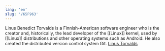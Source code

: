 ```yaml
---
lang: 'en'
slug: '/65F963'
---
```


Linus Benedict Torvalds is a Finnish-American software engineer who is the creator and, historically, the lead developer of the [[Linux]] kernel, used by [[Linux]] distributions and other operating systems such as Android. He also created the distributed version control system Git. [Linus Torvalds](https://en.wikipedia.org/wiki/Linus_Torvalds)
